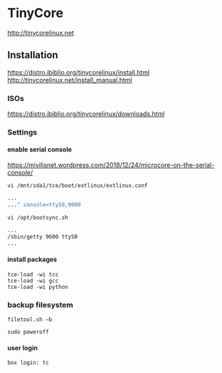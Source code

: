 # TinyCore

http://tinycorelinux.net

## Installation

https://distro.ibiblio.org/tinycorelinux/install.html
http://tinycorelinux.net/install_manual.html

### ISOs

https://distro.ibiblio.org/tinycorelinux/downloads.html

### Settings

#### enable serial console

https://mivilisnet.wordpress.com/2018/12/24/microcore-on-the-serial-console/

`vi /mnt/sda1/tce/boot/extlinux/extlinux.conf`
```bash
...
..." console=ttyS0,9600
```

`vi /opt/bootsync.sh`
```bash
...
/sbin/getty 9600 ttyS0
...
```

#### install packages

```
tce-load -wi tcc
tce-load -wi gcc
tce-load -wi python
```

### backup filesystem 

```
filetool.sh –b
```

```
sudo poweroff
```

#### user login

`box login: tc`